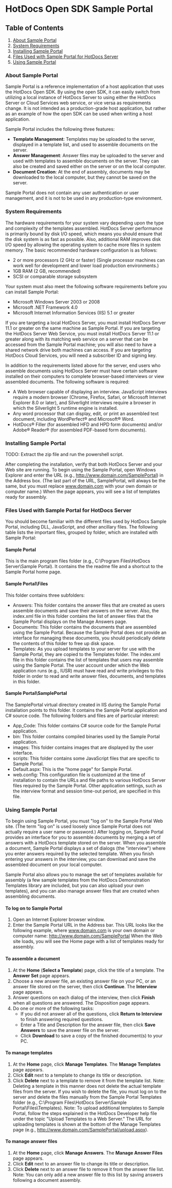 HotDocs Open SDK Sample Portal
==============================

Table of Contents
-----------------

1. [About Sample Portal](#about-sample-portal)
2. [System Requirements](#system-requirements)
3. [Installing Sample Portal](#installing-sample-portal)
4. [Files Used with Sample Portal for HotDocs Server](#files-used-with-sample-portal-for-hotdocs-server)
5. [Using Sample Portal](#using-sample-portal)

### About Sample Portal

Sample Portal is a reference implementation of a host application that uses the HotDocs Open SDK. By using the open SDK, it can easily switch from utilizing a local instance of HotDocs Server to using either the HotDocs Server or Cloud Services web service, or vice versa as requirements change. It is not intended as a production-grade host application, but rather as an example of how the open SDK can be used when writing a host application.

Sample Portal includes the following three features:

* **Template Management**: Templates may be uploaded to the server, displayed in a template list, and used to assemble documents on the server.
* **Answer Management**: Answer files may be uploaded to the server and used with templates to assemble documents on the server. They can also be created and saved either on the server or on the local computer.
* **Document Creation**: At the end of assembly, documents may be downloaded to the local computer, but they cannot be saved on the server.

Sample Portal does not contain any user authentication or user management, and it is not to be used in any production-type environment.

### System Requirements

The hardware requirements for your system vary depending upon the type and complexity of the templates assembled. HotDocs Server performance is primarily bound by disk I/O speed, which means you should ensure that the disk system is as fast as possible. Also, additional RAM improves disk I/O speed by allowing the operating system to cache more files in system memory. The basic recommended hardware configuration is as follows:

* 2 or more processors (2 GHz or faster) (Single processor machines can work well for development and lower load production environments.)
* 1GB RAM (2 GB, recommended)
* SCSI or comparable storage subsystem

Your system must also meet the following software requirements before you can install Sample Portal:

* Microsoft Windows Server 2003 or 2008
* Microsoft .NET Framework 4.0
* Microsoft Internet Information Services (IIS) 5.1 or greater

If you are targeting a local HotDocs Server, you must install HotDocs Server 11.1 or greater on the same machine as Sample Portal. If you are targeting the HotDocs Server Web Service, you must install HotDocs Server 11.1 or greater along with its matching web service on a server that can be accessed from the Sample Portal machine; you will also need to have a shared network drive both machines can access. If you are targeting HotDocs Cloud Services, you will need a subscriber ID and signing key.

In addition to the requirements listed above for the server, end users who assemble documents using HotDocs Server must have certain software installed on their computers to complete browser-based interviews or view assembled documents. The following software is required:

* A Web browser capable of displaying an interview. JavaScript interviews require a modern browser (Chrome, Firefox, Safari, or Microsoft Internet Explorer 8.0 or later), and Silverlight interviews require a browser in which the Silverlight 5 runtime engine is installed.
* Any word processor that can display, edit, or print an assembled text document, including WordPerfect® and Microsoft® Word.
* HotDocs® Filler (for assembled HFD and HPD form documents) and/or Adobe® Reader® (for assembled PDF-based form documents).

### Installing Sample Portal

TODO: Extract the zip file and run the powershell script.

After completing the installation, verify that both HotDocs Server and your Web site are running. To begin using the Sample Portal, open Windows Explorer and enter the URL (e.g., http://www.domain.com/SamplePortal) in the Address box. (The last part of the URL, SamplePortal, will always be the same, but you must replace www.domain.com with your own domain or computer name.) When the page appears, you will see a list of templates ready for assembly.

### Files Used with Sample Portal for HotDocs Server

You should become familiar with the different files used by HotDocs Sample Portal, including DLL, JavaScript, and other ancillary files. The following table lists the important files, grouped by folder, which are installed with Sample Portal:

#### Sample Portal
This is the main program files folder (e.g., C:\Program Files\HotDocs Server\Sample Portal). It contains the the readme file and a shortcut to the Sample Portal home page.

#### Sample Portal\Files
This folder contains three subfolders:
* Answers: This folder contains the answer files that are created as users assemble documents and save their answers on the server. Also, the index.xml file in this folder contains the list of answer files that the Sample Portal displays on the Manage Answers page.
* Documents: This folder contains the documents that are assembled using the Sample Portal. Because the Sample Portal does not provide an interface for managing these documents, you should periodically delete the contents of this folder to free up disk space.
* Templates: As you upload templates to your server for use with the Sample Portal, they are copied to the Templates folder. The index.xml file in this folder contains the list of templates that users may assemble using the Sample Portal.
The user account under which the Web application runs (e.g., IUSR) must have read and write privileges to this folder in order to read and write answer files, documents, and templates in this folder.

#### Sample Portal\SamplePortal
The SamplePortal virtual directory created in IIS during the Sample Portal installation points to this folder. It contains the Sample Portal application and C# source code. The following folders and files are of particular interest:
* App_Code: This folder contains C# source code for the Sample Portal application.
* bin: This folder contains compiled binaries used by the Sample Portal application.
* images: This folder contains images that are displayed by the user interface.
* scripts: This folder contains some JavaScript files that are specific to Sample Portal.
* Default.aspx: This is the "home page" for Sample Portal.
* web.config: This configuration file is customized at the time of installation to contain the URLs and file paths to various HotDocs Server files required by the Sample Portal. Other application settings, such as the interview format and session time-out period, are specified in this file.

### Using Sample Portal

To begin using Sample Portal, you must "log on" to the Sample Portal Web site. (The term "log on" is used loosely since Sample Portal does not actually require a user name or password.) After logging on, Sample Portal provides an interface for you to assemble documents by merging a set of answers with a HotDocs template stored on the server. When you assemble a document, Sample Portal displays a set of dialogs (the "interview") where you enter answers required by the selected template. When you finish entering your answers in the interview, you can download and save the assembled document on your local computer.

Sample Portal also allows you to manage the set of templates available for assembly (a few sample templates from the HotDocs Demonstration Templates library are included, but you can also upload your own templates), and you can also manage answer files that are created when assembling documents.

#### To log on to Sample Portal
1. Open an Internet Explorer browser window.
2. Enter the Sample Portal URL in the Address bar. This URL looks like the following example, where www.domain.com is your own domain or computer name: http://www.domain.com/SamplePortal
When the Web site loads, you will see the Home page with a list of templates ready for assembly.

#### To assemble a document
1. At the **Home** (**Select a Template**) page, click the title of a template. The **Answer Set** page appears.
2. Choose a new answer file, an existing answer file on your PC, or an answer file stored on the server, then click **Continue**. The **Interview** page appears.
3. Answer questions on each dialog of the interview, then click **Finish** when all questions are answered. The Disposition page appears.
4. Do one or more of the following tasks:
    * If you did not answer all of the questions, click **Return to Interview** to finish answering required questions.
    * Enter a Title and Description for the answer file, then click **Save Answers** to save the answer file on the server.
    * Click **Download** to save a copy of the finished document(s) to your PC.

#### To manage templates
1. At the **Home** page, click **Manage Templates**. The **Manage Templates** page appears.
2. Click **Edit** next to a template to change its title or description.
3. Click **Delete** next to a template to remove it from the template list.
Note: Deleting a template in this manner does not delete the actual template files from the server. If you wish to delete the file, you must log on to the server and delete the files manually from the Sample Portal Templates folder (e.g., C:\Program Files\HotDocs Server\Sample Portal\Files\Templates).
Note: To upload additional templates to Sample Portal, follow the steps explained in the HotDocs Developer help file under the topic "Upload Templates to a Web Server." The URL for uploading templates is shown at the bottom of the Manage Templates page (e.g., http://www.domain.com/SamplePortal/upload.aspx).

#### To manage answer files
1. At the **Home** page, click **Manage Answers**. The **Manage Answer Files** page appears.
2. Click **Edit** next to an answer file to change its title or description.
3. Click **Delete** next to an answer file to remove it from the answer file list.
Note: You can only add a new answer file to this list by saving answers following a document assembly.
